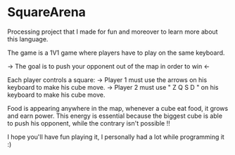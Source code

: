 # SquareArena
Processing project that I made for fun and moreover to learn more about this language.

The game is a 1V1 game where players have to play on the same keyboard.

-> The goal is to push your opponent out of the map in order to win <-

Each player controls a square:
-> Player 1 must use the arrows on his keyboard to make his cube move.
-> Player 2 must use " Z Q S D " on his keyboard to make his cube move.

Food is appearing anywhere in the map, whenever a cube eat food, it grows and earn power.
This energy is essential because the biggest cube is able to push his opponent, while the contrary isn't possible !!

I hope you'll have fun playing it, I personally had a lot while programming it :)
